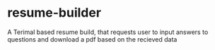 # resume-builder
A Terimal based resume build, that requests user to input answers to questions and download a pdf based on the recieved data
